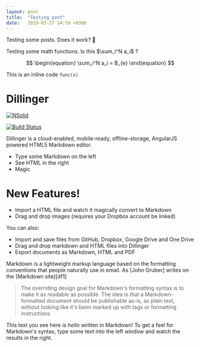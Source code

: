 ```yaml
---
layout: post
title:  "Testing post"
date:   2019-03-27 14:59 +0300
---
```


Testing some posts. Does it work? <span class="emoji">🍻</span>

Testing some math functions. Is this $\sum_i^N a_i$ ? 

$$ 
\begin{equation}
\sum_i^N a_i = B_{e} 
\end{equation}
$$ 



This is an inline code `func(x)`


# Dillinger

[![NSolid](https://cldup.com/dTxpPi9lDf.thumb.png)](https://nodesource.com/products/nsolid)

[![Build Status](https://travis-ci.org/joemccann/dillinger.svg?branch=master)](https://travis-ci.org/joemccann/dillinger)

Dillinger is a cloud-enabled, mobile-ready, offline-storage, AngularJS powered HTML5 Markdown editor.

  - Type some Markdown on the left
  - See HTML in the right
  - Magic

# New Features!

  - Import a HTML file and watch it magically convert to Markdown
  - Drag and drop images (requires your Dropbox account be linked)


You can also:
  - Import and save files from GitHub, Dropbox, Google Drive and One Drive
  - Drag and drop markdown and HTML files into Dillinger
  - Export documents as Markdown, HTML and PDF

Markdown is a lightweight markup language based on the formatting conventions that people naturally use in email.  As [John Gruber] writes on the [Markdown site][df1]

> The overriding design goal for Markdown's
> formatting syntax is to make it as readable
> as possible. The idea is that a
> Markdown-formatted document should be
> publishable as-is, as plain text, without
> looking like it's been marked up with tags
> or formatting instructions.

This text you see here is _hello_  written in Markdown! To get a feel for Markdown's syntax, type some text into the left window and watch the results in the right.

